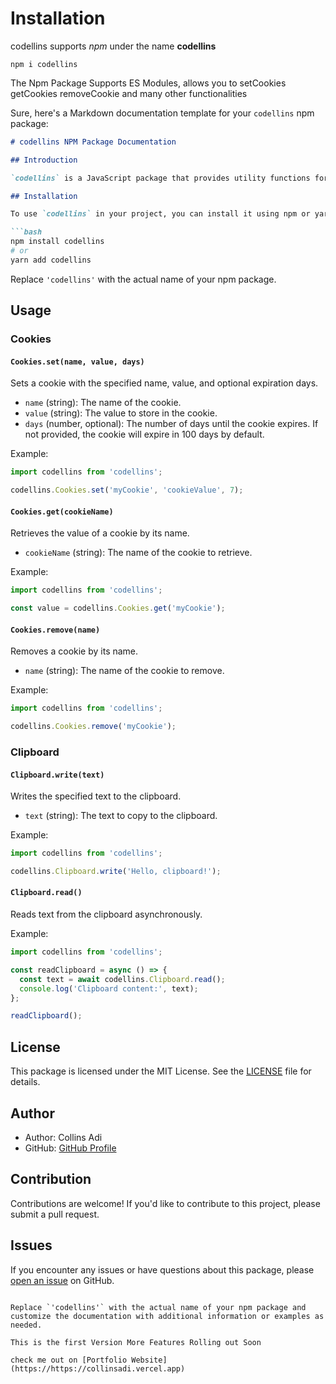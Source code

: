 # Installation

codellins supports *npm* under the name **codellins**

`npm i codellins`


The Npm Package Supports ES Modules, allows you to setCookies getCookies removeCookie and many other functionalities

Sure, here's a Markdown documentation template for your `codellins` npm package:

```markdown
# codellins NPM Package Documentation

## Introduction

`codellins` is a JavaScript package that provides utility functions for working with cookies and the clipboard in web applications. This package is designed to simplify common tasks related to managing cookies and interacting with the clipboard.

## Installation

To use `codellins` in your project, you can install it using npm or yarn:

```bash
npm install codellins
# or
yarn add codellins
```

Replace `'codellins'` with the actual name of your npm package.

## Usage

### Cookies

#### `Cookies.set(name, value, days)`

Sets a cookie with the specified name, value, and optional expiration days.

- `name` (string): The name of the cookie.
- `value` (string): The value to store in the cookie.
- `days` (number, optional): The number of days until the cookie expires. If not provided, the cookie will expire in 100 days by default.

Example:

```javascript
import codellins from 'codellins';

codellins.Cookies.set('myCookie', 'cookieValue', 7);
```

#### `Cookies.get(cookieName)`

Retrieves the value of a cookie by its name.

- `cookieName` (string): The name of the cookie to retrieve.

Example:

```javascript
import codellins from 'codellins';

const value = codellins.Cookies.get('myCookie');
```

#### `Cookies.remove(name)`

Removes a cookie by its name.

- `name` (string): The name of the cookie to remove.

Example:

```javascript
import codellins from 'codellins';

codellins.Cookies.remove('myCookie');
```

### Clipboard

#### `Clipboard.write(text)`

Writes the specified text to the clipboard.

- `text` (string): The text to copy to the clipboard.

Example:

```javascript
import codellins from 'codellins';

codellins.Clipboard.write('Hello, clipboard!');
```

#### `Clipboard.read()`

Reads text from the clipboard asynchronously.

Example:

```javascript
import codellins from 'codellins';

const readClipboard = async () => {
  const text = await codellins.Clipboard.read();
  console.log('Clipboard content:', text);
};

readClipboard();
```

## License

This package is licensed under the MIT License. See the [LICENSE](LICENSE) file for details.

## Author

- Author: Collins Adi
- GitHub: [GitHub Profile](https://github.com/codellins)

## Contribution

Contributions are welcome! If you'd like to contribute to this project, please submit a pull request.

## Issues

If you encounter any issues or have questions about this package, please [open an issue](https://github.com/codellins/codellins/issues) on GitHub.

```

Replace `'codellins'` with the actual name of your npm package and customize the documentation with additional information or examples as needed.

This is the first Version More Features Rolling out Soon

check me out on [Portfolio Website](https://https://collinsadi.vercel.app)